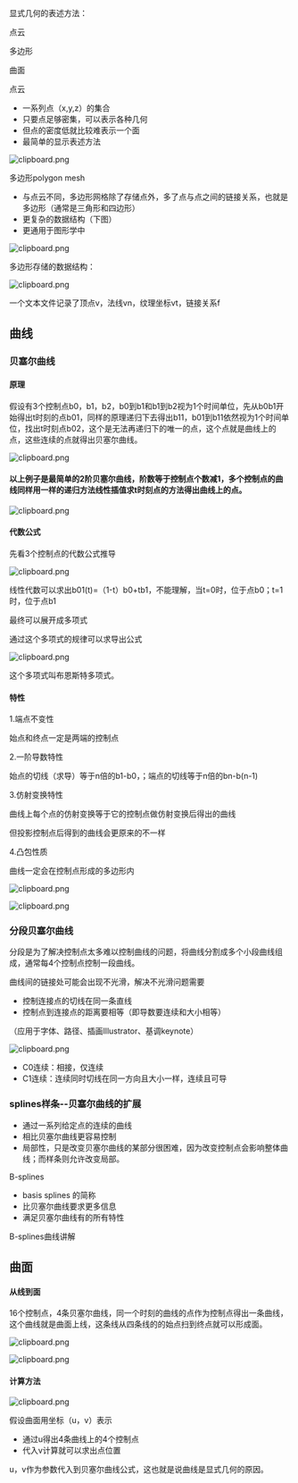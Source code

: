 显式几何的表述方法：

点云

多边形

曲面

点云

-   一系列点（x,y,z）的集合
-   只要点足够密集，可以表示各种几何
-   但点的密度低就比较难表示一个面
-   最简单的显示表述方法

![clipboard.png](media/93cad5e4df89af3564c89d9753e30a2a.png)

多边形polygon mesh

-   与点云不同，多边形网格除了存储点外，多了点与点之间的链接关系，也就是多边形（通常是三角形和四边形）
-   更复杂的数据结构（下图）
-   更通用于图形学中

![clipboard.png](media/862ad1ff1419a1f9b4914b8fe103b6e5.png)

多边形存储的数据结构：

![clipboard.png](media/38826ed57e6276572435d0fcacd3a456.png)

一个文本文件记录了顶点v，法线vn，纹理坐标vt，链接关系f

## 曲线

### 贝塞尔曲线

#### 原理

假设有3个控制点b0，b1，b2，b0到b1和b1到b2视为1个时间单位，先从b0b1开始得出t时刻的点b01，同样的原理递归下去得出b11，b01到b11依然视为1个时间单位，找出t时刻点b02，这个是无法再递归下的唯一的点，这个点就是曲线上的点，这些连续的点就得出贝塞尔曲线。

![clipboard.png](media/19b197b99c8a634316745b4748823c67.png)

#### 以上例子是最简单的2阶贝塞尔曲线，阶数等于控制点个数减1，多个控制点的曲线同样用一样的递归方法线性插值求t时刻点的方法得出曲线上的点。

![clipboard.png](media/5b970e832d3752526c735314e34c4ce1.png)

#### 代数公式

先看3个控制点的代数公式推导

![clipboard.png](media/12e1d20e2157f142ee378c41bb112f10.png)

线性代数可以求出b01(t)=（1-t）b0+tb1，不能理解，当t=0时，位于点b0；t=1时，位于点b1

最终可以展开成多项式

通过这个多项式的规律可以求导出公式

![clipboard.png](media/ece07c1ffd883fc2c3c4ac7d2d805271.png)

这个多项式叫布恩斯特多项式。

#### 特性

1.端点不变性

始点和终点一定是两端的控制点

2.一阶导数特性

始点的切线（求导）等于n倍的b1-b0，；端点的切线等于n倍的bn-b(n-1)

3.仿射变换特性

曲线上每个点的仿射变换等于它的控制点做仿射变换后得出的曲线

但投影控制点后得到的曲线会更原来的不一样

4.凸包性质

曲线一定会在控制点形成的多边形内

![clipboard.png](media/46ca8f73109695ba87876d3656a186fe.png)

![clipboard.png](media/2e4d9d77d235a63d444c6a1d20517601.png)

### 分段贝塞尔曲线

分段是为了解决控制点太多难以控制曲线的问题，将曲线分割成多个小段曲线组成，通常每4个控制点控制一段曲线。

曲线间的链接处可能会出现不光滑，解决不光滑问题需要

-   控制连接点的切线在同一条直线
-   控制点到连接点的距离要相等（即导数要连续和大小相等）

（应用于字体、路径、插画Illustrator、基调keynote）

![clipboard.png](media/d7ddf8aec16036bbc24a211eb3577558.png)

-   C0连续：相接，仅连续
-   C1连续：连续同时切线在同一方向且大小一样，连续且可导

### splines样条--贝塞尔曲线的扩展

-   通过一系列给定点的连续的曲线
-   相比贝塞尔曲线更容易控制
-   局部性，只是改变贝塞尔曲线的某部分很困难，因为改变控制点会影响整体曲线；而样条则允许改变局部。

B-splines

-   basis splines 的简称
-   比贝塞尔曲线要求更多信息
-   满足贝塞尔曲线有的所有特性

B-splines曲线讲解

## 

## 曲面

#### 从线到面

16个控制点，4条贝塞尔曲线，同一个时刻的曲线的点作为控制点得出一条曲线，这个曲线就是曲面上线，这条线从四条线的的始点扫到终点就可以形成面。

![clipboard.png](media/a9431f5e18e293f27cf274de216ece17.png)

![clipboard.png](media/a86781ea5db30e27747831135be88c87.png)

#### 计算方法

![clipboard.png](media/63533b92efff2f91a50a800db6717303.png)

假设曲面用坐标（u，v）表示

-   通过u得出4条曲线上的4个控制点
-   代入v计算就可以求出点位置

u，v作为参数代入到贝塞尔曲线公式，这也就是说曲线是显式几何的原因。
